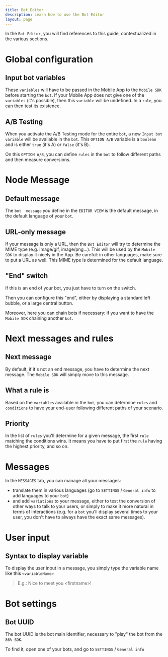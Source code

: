 ```yaml
---
title: Bot Editor
description: Learn how to use the Bot Editor
layout: page
---
```


In the `Bot Editor`, you will find references to this guide, contextualized in the various sections.

# <a name="botvars-ab"></a>Global configuration

## Input bot variables
These `variables` will have to be passed in the Mobile App to the `Mobile SDK` before starting the `bot`.
If your Mobile App does not give one of the `variables` (it's possible), then this `variable` will be undefined. In a `rule`, you can then test its existence.

## A/B Testing
When you activate the A/B Testing mode for the entire `bot`, a new `Input bot variable` will be available in the `bot`.
This `OPTION A/B` variable is a `boolean` and is either `true` (it's A) or `false` (it's B).

On this `OPTION A/B`, you can define `rules` in the `bot` to follow different paths and then measure conversions.

# <a name="node-message"></a>Node Message

## Default message
The `bot  message` you define in the `EDITOR VIEW` is the default message, in the default language of your `bot`.

## URL-only message
If your message is only a URL, then the `Bot Editor` will try to determine the MIME type (e.g. image/gif, image/png...).
This will be used by the `Mobile SDK` to display it nicely in the App.
Be careful: in other languages, make sure to put a URL as well. This MIME type is determined for the default language.

## "End" switch
If this is an end of your bot, you just have to turn on the switch.

Then you can configure this "end", either by displaying a standard left bubble, or a large central button.

Moreover, here you can chain bots if necessary: if you want to have the `Mobile SDK` chaining another `bot`.

# <a name="next-messages-rules"></a>Next messages and rules

## Next message
By default, if it's not an end message, you have to determine the next message. The `Mobile SDK` will simply move to this message.

## What a rule is
Based on the `variables` available in the `bot`, you can determine `rules` and `conditions` to have your end-user following different paths of your scenario.

## Priority
In the list of `rules` you'll determine for a given message, the first `rule` matching the conditions wins. It means you have to put first the `rule` having the highest priority, and so on. 

# <a name="messages"></a>Messages
In the `MESSAGES` tab, you can manage all your messages:
* translate them in various languages (go to `SETTINGS` / `General info` to add languages to your `bot`)
* and add `variations` to your message, either to test the conversion of other ways to talk to your users, or simply to make it more natural in terms of interactions (e.g. for a `bot` you'll display several times to your user, you don't have to always have the exact same messages).

# <a name="user-input"></a>User input

## <a name="user-input-syntax"></a>Syntax to display variable
To display the user input in a message, you simply type the variable name like this `<variableName>`

> E.g.: Nice to meet you &lt;firstname&gt;!

# <a name="settings"></a>Bot settings

## <a name="settings-uuid"></a>Bot UUID
The bot UUID is the bot main identifier, necessary to "play" the bot from the `86% SDK`.

To find it, open one of your bots, and go to `SETTINGS` / `General info`
